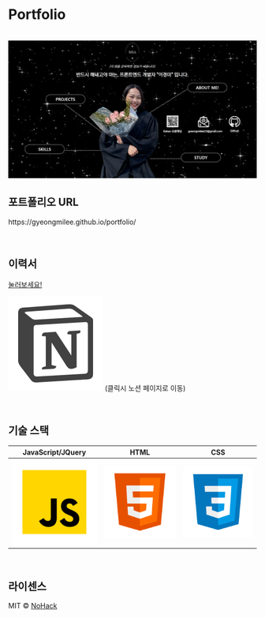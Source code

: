 # Portfolio

<p align="center">
  <br>
  <img src="./img/portfolio_main.jpg">
  <br>
</p>

## 포트폴리오 URL

<p align="justify">
https://gyeongmilee.github.io/portfolio/
</p>

<br>

## 이력서 

<p align="justify">
<a href="./이경미_최종노션입사지원서(pdf).pdf" download="이경미_이력서">눌러보세요!</a>
</p>

[![notion]](https://harmless-patio-fe8.notion.site/c515d40f28ba40b3b1ee3968c8ae4981)
(클릭시 노션 페이지로 이동)
<br>

<br>

## 기술 스택

| JavaScript/JQuery |  HTML   |  CSS   |
| :---------------: | :-----: | :----: |
|       ![js]       | ![html] | ![css] |

<br>

## 라이센스

MIT &copy; [NoHack](mailto:lbjp114@gmail.com)

<!-- Stack Icon Refernces -->

[js]: /images/stack/javascript.svg
[html]: ./images/stack/html.svg
[css]: ./images/stack/css.svg
[notion]: ./images/stack/notion.svg

